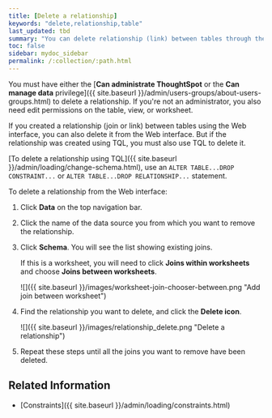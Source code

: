 ```yaml
---
title: [Delete a relationship]
keywords: "delete,relationship,table"
last_updated: tbd
summary: "You can delete relationship (link) between tables through the application or TQL."
toc: false
sidebar: mydoc_sidebar
permalink: /:collection/:path.html
---
```

You must have either the [**Can administrate ThoughtSpot** or the **Can manage data** privilege]({{ site.baseurl }}/admin/users-groups/about-users-groups.html) to delete a relationship. If you're not an administrator, you also need edit permissions on the table, view, or worksheet.

If you created a relationship (join or link) between tables using the Web interface, you can also delete it from the Web interface. But if the relationship was created using TQL, you must also use TQL to delete it.

[To delete a relationship using TQL]({{ site.baseurl }}/admin/loading/change-schema.html), use an `ALTER TABLE...DROP CONSTRAINT...` or `ALTER TABLE...DROP RELATIONSHIP...` statement.

To delete a relationship from the Web interface:

1. Click **Data** on the top navigation bar.

2. Click the name of the data source you from which you want to remove the relationship.

3. Click **Schema**. You will see the list showing existing joins.

   If this is a worksheet, you will need to click **Joins within worksheets** and choose **Joins between worksheets**.

      ![]({{ site.baseurl }}/images/worksheet-join-chooser-between.png "Add join between worksheet")

4. Find the relationship you want to delete, and click the **Delete icon**.

     ![]({{ site.baseurl }}/images/relationship_delete.png "Delete a relationship")

5.  Repeat these steps until all the joins you want to remove have been deleted.

## Related Information

-   [Constraints]({{ site.baseurl }}/admin/loading/constraints.html)
